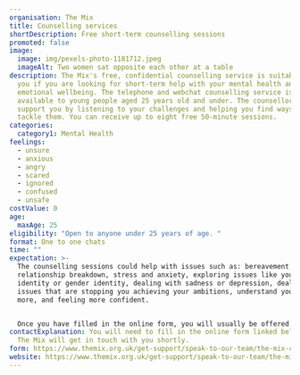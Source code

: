 ```yaml
---
organisation: The Mix
title: Counselling services
shortDescription: Free short-term counselling sessions
promoted: false
image:
  image: img/pexels-photo-1181712.jpeg
  imageAlt: Two women sat opposite each other at a table
description: The Mix's free, confidential counselling service is suitable for
  you if you are looking for short-term help with your mental health and
  emotional wellbeing. The telephone and webchat counselling service is
  available to young people aged 25 years old and under. The counsellors aim to
  support you by listening to your challenges and helping you find ways to
  tackle them. You can receive up to eight free 50-minute sessions.
categories:
  category1: Mental Health
feelings:
  - unsure
  - anxious
  - angry
  - scared
  - ignored
  - confused
  - unsafe
costValue: 0
age:
  maxAge: 25
eligibility: "Open to anyone under 25 years of age. "
format: One to one chats
time: ""
expectation: >-
  The counselling sessions could help with issues such as: bereavement (death),
  relationship breakdown, stress and anxiety, exploring issues like your sexual
  identity or gender identity, dealing with sadness or depression, dealing with
  issues that are stopping you achieving your ambitions, understand yourself
  more, and feeling more confident. 


  Once you have filled in the online form, you will usually be offered up to eight counselling sessions that last around 50 minutes each.
contactExplanation: You will need to fill in the online form linked below and
  The Mix will get in touch with you shortly.
form: https://www.themix.org.uk/get-support/speak-to-our-team/the-mix-counselling-service
website: https://www.themix.org.uk/get-support/speak-to-our-team/the-mix-counselling-service
---
```

